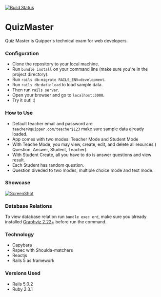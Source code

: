 [![Build Status](https://travis-ci.org/muslih/QuizMaster.png)](https://travis-ci.org/muslih/QuizMaster)

# QuizMaster

Quiz Master is Quipper's technical exam for web developers.

### Configuration

- Clone the repository to your local machine.  
- Run `bundle install` on your command line (make sure you're in the project directory).  
- Run `rails db:migrate RAILS_ENV=development`.  
- Run `rails db:data:load` to load sample data.
- Then run `rails server`.  
- Open your browser and go to `localhost:3000`.  
- Try it out! :)  


### How to Use

- Default teacher email and password are `teacher@quipper.com/teacher$123` make sure sample data already loaded.
- App comes with two modes: Teacher Mode and Student Mode
- With Teache Mode, you may view, create, edit, and delete all reources ( Question, Answer, Student, Teacher).
- With Student Create, all you have to do is answer questions and view result.
- Each Student has random question.
- Question diveded to two modes, multiple choice mode and text mode.


### Showcase
[![ScreenShot](http://oi67.tinypic.com/34zha8p.jpg)](https://youtu.be/Cx8xDwPusRk)

### Database Relations

To view database relation run `bundle exec erd`, make sure you already installed [Graphviz 2.22+](https://voormedia.github.io/rails-erd/) before run the command.

### Technology

- Capybara
- Rspec with Shoulda-matchers
- Reactjs
- Rails 5 as framework

### Versions Used

* Rails 5.0.2
* Ruby 2.3.1